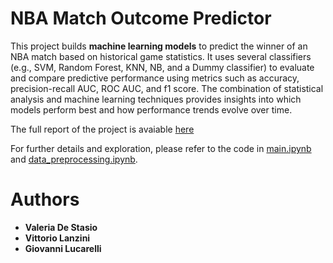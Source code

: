 # NBA Match Outcome Predictor

This project builds **machine learning models** to predict the winner of an NBA match based on historical game statistics. It uses several classifiers (e.g., SVM, Random Forest, KNN, NB, and a Dummy classifier) to evaluate and compare predictive performance using metrics such as accuracy, precision-recall AUC, ROC AUC, and f1 score. The combination of statistical analysis and machine learning techniques provides insights into which models perform best and how performance trends evolve over time.

The full report of the project is avaiable [here](./basket_report.pdf)

For further details and exploration, please refer to the code in [main.ipynb](main.ipynb) and [data_preprocessing.ipynb](data_preprocessing.ipynb).

# Authors
- **Valeria De Stasio**
- **Vittorio Lanzini**
- **Giovanni Lucarelli**
